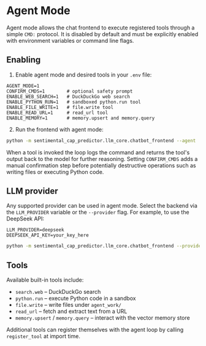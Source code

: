 # Agent Mode

Agent mode allows the chat frontend to execute registered tools through a simple
`CMD:` protocol.  It is disabled by default and must be explicitly enabled with
environment variables or command line flags.

## Enabling

1. Enable agent mode and desired tools in your `.env` file:

```env
AGENT_MODE=1
CONFIRM_CMDS=1        # optional safety prompt
ENABLE_WEB_SEARCH=1   # DuckDuckGo web search
ENABLE_PYTHON_RUN=1   # sandboxed python.run tool
ENABLE_FILE_WRITE=1   # file.write tool
ENABLE_READ_URL=1     # read_url tool
ENABLE_MEMORY=1       # memory.upsert and memory.query
```

2. Run the frontend with agent mode:

```bash
python -m sentimental_cap_predictor.llm_core.chatbot_frontend --agent
```

When a tool is invoked the loop logs the command and returns the tool's output
back to the model for further reasoning.  Setting `CONFIRM_CMDS` adds a manual
confirmation step before potentially destructive operations such as writing
files or executing Python code.

## LLM provider

Any supported provider can be used in agent mode.  Select the backend via the
`LLM_PROVIDER` variable or the `--provider` flag.  For example, to use the
DeepSeek API:

```env
LLM_PROVIDER=deepseek
DEEPSEEK_API_KEY=your_key_here
```

```bash
python -m sentimental_cap_predictor.llm_core.chatbot_frontend --provider deepseek --agent
```

## Tools

Available built-in tools include:

- `search.web` – DuckDuckGo search
- `python.run` – execute Python code in a sandbox
- `file.write` – write files under `agent_work/`
- `read_url` – fetch and extract text from a URL
- `memory.upsert` / `memory.query` – interact with the vector memory store

Additional tools can register themselves with the agent loop by calling
`register_tool` at import time.
